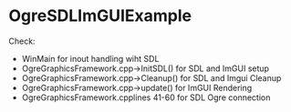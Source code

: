 # OgreSDLImGUIExample


Check:
* WinMain for inout handling wiht SDL
* OgreGraphicsFramework.cpp->InitSDL() for SDL and ImGUI setup
* OgreGraphicsFramework.cpp->Cleanup() for SDL and Imgui Cleanup
* OgreGraphicsFramework.cpp->update() for ImGUI Rendering
* OgreGraphicsFramework.cpplines 41-60 for SDL Ogre connection
